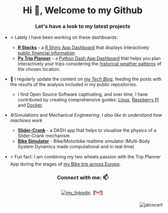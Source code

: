 <h1 align="center">Hi 👋, Welcome to my Github</h1>
<h3 align="center">Let's have a look to my latest projects</h3>


- 🔥 Lately I have been working on these dashboards:
    *   **[R Stocks](https://github.com/JAlcocerT/R_Stocks)** - a [R Shiny App Dashboard](https://r_stocks.fossengineer.com/) that displays interactively [public financial information](https://fossengineer.com/project-shiny-R-Stocks/).
    *   **[Py Trip Planner](https://github.com/JAlcocerT/Py_Trip_Planner)** - a [Python Dash App Dashboard](https://trip-planner.fossengineer.com/) that helps you plan interactively your trips considering the [historical weather patterns](https://fossengineer.com/python-trip-planner/) of the chosen location.
 
- 📝 I regularly update the content on *[my Tech Blog](https://fossengineer.com/)*, feeding the posts with the results of the analysis included in my public repositories.
    * I find Open Source Software captivating, and over time, I have contributed by creating comprehensive guides: [Linux](https://jalcocert.github.io/Linux), [Raspberry Pi](https://jalcocert.github.io/RPi/) and [Docker](https://github.com/JAlcocerT/Docker).

- ⚙️Simulations and Mechanical Engineering: *I also like to understand how machines work*
    * **[Slider-Crank](https://github.com/JAlcocerT/Slider-Crank)** - a DASH app that helps to visualize the physics of a Slider-Crank mechanism
    * **[Bike Simulator](https://github.com/JAlcocerT/Bike_dynamic_simulator)** - Bike/Motorbike realtime simulator (Multi-Body System Dynamics made computational and in real time)

- ⚡ Fun fact: I am combining my two wheels passion with the Trip Planner App during the stages of [my Bike trip across Europe](https://fossengineer.com/trip-bike-poland-hungary/).
 
<h3 align="center">Connect with me: 📫</h3>
<p align="center">
<a href="https://linkedin.com/in/jalcocert" target="blank"><img align="center" src="https://raw.githubusercontent.com/rahuldkjain/github-profile-readme-generator/master/src/images/icons/Social/linked-in-alt.svg" alt="my_linkedin" height="30" width="40" /></a> 
<a href="mailto:jalcocert@fossengineer.com" target="blank"><img align="center" src="https://raw.githubusercontent.com/JAlcocerT/JAlcocerT/main/src/gmail-logo.svg" alt="my_email" height="30" width="40" /></a> 


<p align="right"> <img src="https://komarev.com/ghpvc/?username=jalcocert&label=Profile%20views&color=0e75b6&style=flat" alt="jalcocert" /> </p>